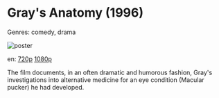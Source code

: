 # Gray's Anatomy (1996)

Genres: comedy, drama

![poster](http://image.tmdb.org/t/p/w500/vN29m7Rfkhe6HW8mTYd5SMc2D3b.jpg)

en:
  [720p](magnet:?xt=urn:btih:8E2645E1A56755F57975158161A8D8FCE791100C&tr=udp://glotorrents.pw:6969/announce&tr=udp://tracker.opentrackr.org:1337/announce&tr=udp://torrent.gresille.org:80/announce&tr=udp://tracker.openbittorrent.com:80&tr=udp://tracker.coppersurfer.tk:6969&tr=udp://tracker.leechers-paradise.org:6969&tr=udp://p4p.arenabg.ch:1337&tr=udp://tracker.internetwarriors.net:1337)
  [1080p](magnet:?xt=urn:btih:AD290034E7182AFE6FF0A5E9F6B9C34E73CC727B&tr=udp://glotorrents.pw:6969/announce&tr=udp://tracker.opentrackr.org:1337/announce&tr=udp://torrent.gresille.org:80/announce&tr=udp://tracker.openbittorrent.com:80&tr=udp://tracker.coppersurfer.tk:6969&tr=udp://tracker.leechers-paradise.org:6969&tr=udp://p4p.arenabg.ch:1337&tr=udp://tracker.internetwarriors.net:1337)
  


The film documents, in an often dramatic and humorous fashion, Gray's investigations into alternative medicine for an eye condition (Macular pucker) he had developed.
